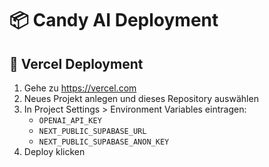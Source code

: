 # 📦 Candy AI Deployment

## 🚀 Vercel Deployment

1. Gehe zu https://vercel.com
2. Neues Projekt anlegen und dieses Repository auswählen
3. In Project Settings > Environment Variables eintragen:
   - `OPENAI_API_KEY`
   - `NEXT_PUBLIC_SUPABASE_URL`
   - `NEXT_PUBLIC_SUPABASE_ANON_KEY`
4. Deploy klicken
